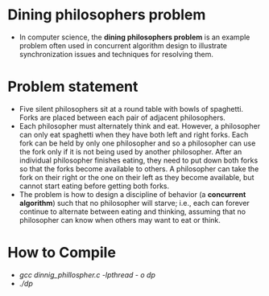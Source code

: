 # Dining philosophers problem
+ In computer science, the **dining philosophers problem** is an example problem often used in concurrent algorithm design to illustrate synchronization issues and techniques for resolving them.
# Problem statement
+ Five silent philosophers sit at a round table with bowls of spaghetti. Forks are placed between each pair of adjacent philosophers.
+ Each philosopher must alternately think and eat. However, a philosopher can only eat spaghetti when they have both left and right forks. Each fork can be held by only one philosopher and so a philosopher can use the fork only if it is not being used by another philosopher. After an individual philosopher finishes eating, they need to put down both forks so that the forks become available to others. A philosopher can take the fork on their right or the one on their left as they become available, but cannot start eating before getting both forks.
+ The problem is how to design a discipline of behavior (a __concurrent algorithm__) such that no philosopher will starve; i.e., each can forever continue to alternate between eating and thinking, assuming that no philosopher can know when others may want to eat or think.
# How to Compile
+ _gcc dinnig_phillospher.c -lpthread - o dp_
+ _./dp_
